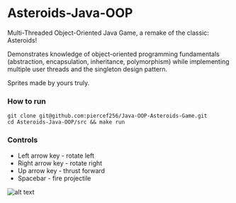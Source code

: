 # Asteroids-Java-OOP

Multi-Threaded Object-Oriented Java Game, a remake of the classic: Asteroids!

Demonstrates knowledge of object-oriented programming fundamentals (abstraction,
encapsulation, inheritance, polymorphism) while implementing multiple user threads and the singleton design pattern.

Sprites made by yours truly.

### How to run

```
git clone git@github.com:piercef256/Java-OOP-Asteroids-Game.git
cd Asteroids-Java-OOP/src && make run
```

### Controls

- Left arrow key - rotate left
- Right arrow key - rotate right
- Up arrow key - thrust forward
- Spacebar - fire projectile

![alt text](https://github.com/piercef256/Java-OOP-Asteroids-Game/blob/main/demo-screenshot.png?raw=true)
